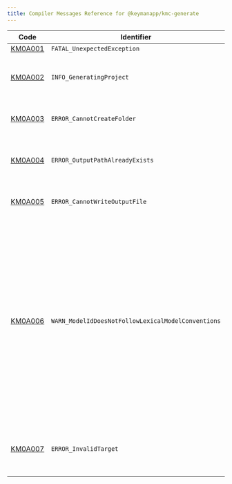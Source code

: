 ```yaml
---
title: Compiler Messages Reference for @keymanapp/kmc-generate
---
```


 Code | Identifier | Message
------|------------|---------
[KM0A001](km0a001) | `FATAL_UnexpectedException` | 
[KM0A002](km0a002) | `INFO_GeneratingProject` | Generating project of type &lt;param&gt; with id &lt;param&gt;
[KM0A003](km0a003) | `ERROR_CannotCreateFolder` | This is an internal error; the message will vary
[KM0A004](km0a004) | `ERROR_OutputPathAlreadyExists` | Output path &lt;param&gt; already exists, not overwriting
[KM0A005](km0a005) | `ERROR_CannotWriteOutputFile` | This is an internal error; the message will vary
[KM0A006](km0a006) | `WARN_ModelIdDoesNotFollowLexicalModelConventions` | The id &lt;param&gt; does not follow the recommended model id conventions\. The id should be all lower case, include only alphanumeric characters and underscore \(\_\), not start with a digit, and should have the structure &lt;author&gt;\.&lt;bcp47&gt;\.&lt;uniq&gt;
[KM0A007](km0a007) | `ERROR_InvalidTarget` | The specified target platform '&lt;param&gt;' is not a valid target\.
